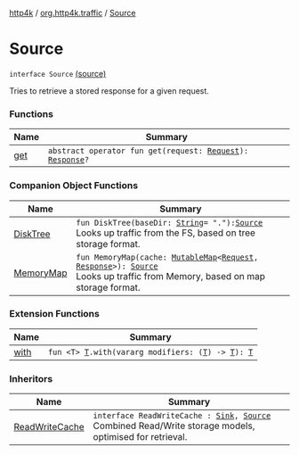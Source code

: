 [http4k](../../index.md) / [org.http4k.traffic](../index.md) / [Source](./index.md)

# Source

`interface Source` [(source)](https://github.com/http4k/http4k/blob/master/http4k-core/src/main/kotlin/org/http4k/traffic/Source.kt#L11)

Tries to retrieve a stored response for a given request.

### Functions

| Name | Summary |
|---|---|
| [get](get.md) | `abstract operator fun get(request: `[`Request`](../../org.http4k.core/-request/index.md)`): `[`Response`](../../org.http4k.core/-response/index.md)`?` |

### Companion Object Functions

| Name | Summary |
|---|---|
| [DiskTree](-disk-tree.md) | `fun DiskTree(baseDir: `[`String`](https://kotlinlang.org/api/latest/jvm/stdlib/kotlin/-string/index.html)` = "."): `[`Source`](./index.md)<br>Looks up traffic from the FS, based on tree storage format. |
| [MemoryMap](-memory-map.md) | `fun MemoryMap(cache: `[`MutableMap`](https://kotlinlang.org/api/latest/jvm/stdlib/kotlin.collections/-mutable-map/index.html)`<`[`Request`](../../org.http4k.core/-request/index.md)`, `[`Response`](../../org.http4k.core/-response/index.md)`>): `[`Source`](./index.md)<br>Looks up traffic from Memory, based on map storage format. |

### Extension Functions

| Name | Summary |
|---|---|
| [with](../../org.http4k.core/with.md) | `fun <T> `[`T`](../../org.http4k.core/with.md#T)`.with(vararg modifiers: (`[`T`](../../org.http4k.core/with.md#T)`) -> `[`T`](../../org.http4k.core/with.md#T)`): `[`T`](../../org.http4k.core/with.md#T) |

### Inheritors

| Name | Summary |
|---|---|
| [ReadWriteCache](../-read-write-cache/index.md) | `interface ReadWriteCache : `[`Sink`](../-sink/index.md)`, `[`Source`](./index.md)<br>Combined Read/Write storage models, optimised for retrieval. |
